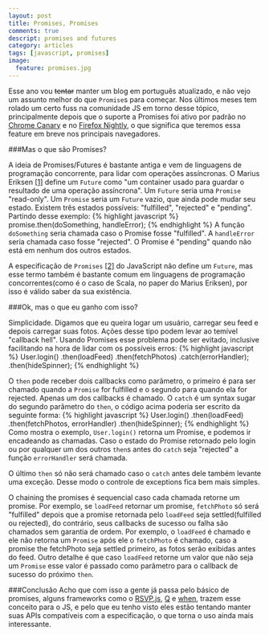 ```yaml
---
layout: post
title: Promises, Promises
comments: true
descript: promises and futures
category: articles
tags: [javascript, promises]
image:
  feature: promises.jpg
---
```


Esse ano vou <del>tentar</del> manter um blog em português atualizado, e não vejo um assunto melhor do que `Promise`s para começar.
Nos últimos meses tem rolado um certo fuss na comunidade JS em torno desse tópico, principalmente depois que o suporte a Promises foi ativo por padrão
no [Chrome Canary](http://www.chromestatus.com/features/5681726336532480) e no [Firefox Nightly](http://nightly.mozilla.org), o que significa que teremos essa feature em breve
nos principais navegadores.


###Mas o que são Promises?

A ideia de Promises/Futures é bastante antiga e vem de linguagens de programação concorrente, para lidar com operações assíncronas.
O Marius Eriksen [[1]](http://monkey.org/~marius/funsrv.pdf) define um `Future` como "um container usado para guardar o resultado de uma operação assíncrona".
Um `Future` seria uma `Promise` "read-only". Um `Promise` seria um `Future` vazio, que ainda pode mudar seu estado.
Existem três estados possíveis: "fulfilled", "rejected" e "pending". Partindo desse exemplo:
{% highlight javascript %}
  promise.then(doSomething, handleError);
{% endhighlight %}
A função `doSomething` seria chamada caso o Promise fosse "fulfilled". A `handleError` seria chamada caso fosse "rejected". O Promise é "pending"
quando não está em nenhum dos outros estados.


A especificação de `Promises` [[2]](http://promises-aplus.github.io/promises-spec/) do JavaScript não define um `Future`, mas esse termo
também é bastante comum em linguagens de programação concorrentes(como é o caso de Scala, no paper do Marius Eriksen), por isso é válido saber da sua existência.


###Ok, mas o que eu ganho com isso?

Simplicidade. Digamos que eu queira logar um usuário, carregar seu feed e depois carregar suas fotos. Ações desse tipo podem levar ao temível "callback hell". Usando Promises
esse problema pode ser evitado, inclusive facilitando na hora de lidar com os possíveis erros:
{% highlight javascript %}
  User.login()
    .then(loadFeed)
    .then(fetchPhotos)
    .catch(errorHandler);
    .then(hideSpinner);
{% endhighlight %}

O `then` pode receber dois callbacks como parâmetro, o primeiro é para ser chamado quando a `Promise` for fulfilled e o segundo para quando ela for rejected. Apenas
um dos callbacks é chamado. O `catch` é um syntax sugar do segundo parâmetro do `then`, o código acima poderia ser escrito da seguinte forma:
{% highlight javascript %}
User.login()
  .then(loadFeed)
  .then(fetchPhotos, errorHandler)
  .then(hideSpinner);
{% endhighlight %}
Como mostra o exemplo, `User.login()` retorna um Promise, e podemos ir encadeando as chamadas.
Caso o estado do Promise retornado pelo login ou por qualquer um dos outros `then`s antes do `catch` seja "rejected"
a função `errorHandler` será chamada.

O último `then` só não será chamado caso o `catch` antes dele também levante uma exceção. Desse modo o controle de exceptions fica bem mais simples.


O chaining the promises é sequencial caso cada chamada retorne um promise. Por exemplo, se `loadFeed` retornar um promise, `fetchPhoto` só será 
"fulfilled" depois que a promise retornada pelo `loadFeed` seja settled(fulfilled ou rejected), do contrário, seus callbacks de sucesso ou falha são chamados
sem garantia de ordem. Por exemplo, o `loadFeed` é chamado e ele não retorna um `Promise` após ele o `fetchPhoto` é chamado, caso a promise the fetchPhoto
seja settled primeiro, as fotos serão exibidas antes do feed.
Outro detalhe é que caso `loadFeed` retorne um valor que não seja um `Promise` esse valor é passado como parâmetro para o callback de sucesso do próximo `then`.

###Conclusão
Acho que com isso a gente já passa pelo básico de promises, alguns frameworks como o [RSVP.js](https://github.com/tildeio/rsvp.js), [Q](https://github.com/kriskowal/q) e [when](https://github.com/cujojs/when),
trazem esse conceito para o JS, e pelo que eu tenho visto eles estão tentando manter suas APIs compatíveis com a especificação, o que torna o uso ainda mais interessante.
